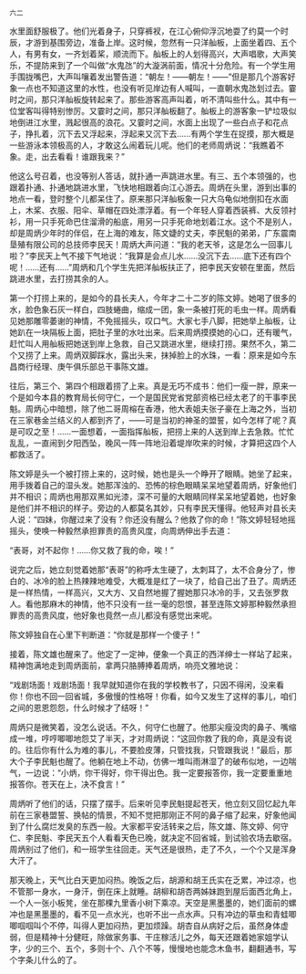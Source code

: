     六二 

   水里面舒服极了。他们光着身子，只穿裤衩，在江心俯仰浮沉地耍了约莫一个时辰，才游到基围旁边，准备上岸。这时候，忽然有一只洋舢板，上面坐着四、五个人，有男有女，一齐划着桨，顺流而下。舢板上的人划得高兴，大声唱歌，大声笑乐，不提防来到了一个叫做“水鬼氹”的大漩涡前面，情况十分危险。有一个学生用手围拢嘴巴，大声叫嚷着发出警告道：“朝左！——朝左！——”但是那几个游客好象一点也不知道这里的水性，也没有听见岸边有人喊叫，一直朝水鬼氹划过去。霎时之间，那只洋舢板旋转起来了。那些游客高声叫着，听不清叫些什么。其中有一位堂客叫得特别惨厉。又霎时之间，那只洋舢板翻了。舢板上的游客象一铲垃圾似地倒进江水里，溅起很高的浪花。又霎时之间，水面上出现了一些白点子和花点子，挣扎着，沉下去又浮起来，浮起来又沉下去……有两个学生在捉摸，那大概是一些游泳本领极高的人，才敢这么闹着玩儿呢。他们的老师周炳说：“我瞧着不象。走，出去看看！谁跟我来？”

   他这么号召着，也没等别人答话，就扑通一声跳进水里。有三、五个本领强的，也跟着扑通、扑通地跳进水里，飞快地相跟着向江心游去。周炳在头里，游到出事的地点一看，登时整个儿都呆住了。原来那只洋舢板象一只大乌龟似地倒扣在水面上，木桨、衣服、阳伞、草帽在四处漂浮着。有一个年轻人穿着西装裤、大反领衬衫，用一只手死命巴住溜滑的船底，用另一只手死命地划着江水。这个不是别人，却是周炳少年时的伴侣，在上海的难友，陈文婕的丈夫，李民魁的弟弟，广东震南垦殖有限公司的总技师李民天！周炳大声问道：“我的老天爷，这是怎么一回事儿啦？”李民天上气不接下气地说：“我算是会点儿水……没沉下去……底下还有四个呢！……还有……”周炳和几个学生先把洋舢板扶正了，把李民天安顿在里面，然后跳进水里，去打捞其余的人。

   第一个打捞上来的，是如今的县长夫人，今年才二十二岁的陈文婷。她喝了很多的水，脸色象石灰一样白，四肢蜷曲，缩成一团，象一条被打死的毛虫一样。周炳看见她那雕零萎谢的神情，不免摇摇头，叹口气。大家七手八脚，把她举上舢板，让她趴在一块隔板上面，把肚子里的水吐出来。后来周炳摸摸她的心口，还有暖气，赶忙叫人用舢板把她送到岸上急救，自己又跳进水里，继续打捞。果然不久，第二个又捞了上来。周炳双脚踩水，露出头来，抹掉脸上的水珠，一看：原来是如今东昌商行经理、庚午俱乐部总干事陈文雄。

   往后，第三个、第四个相跟着捞了上来。真是无巧不成书：他们一瘦一胖，原来一个是如今本县的教育局长何守仁，一个是国民党省党部资格已经太老了的干事李民魁。周炳心中暗想，除了他二哥周榕在香港，他大表姐夫张子豪在上海之外，当初在三家巷金兰结义的人都到齐了，——可是当初的神圣的盟誓，如今怎样了呢？真是可叹之至！……一面想着，一面指挥舢板，把捞上来的人送到岸上去急救。忙忙乱乱，一直闹到夕阳西坠，晚风一阵一阵地沿着堤岸吹来的时候，才算把这四个人都救活了。

   陈文婷是头一个被打捞上来的，这时候，她也是头一个睁开了眼睛。她坐了起来，用手拨着自己的湿头发。她那浑浊的、恐怖的棕色眼睛呆呆地望着周炳，好象他们并不相识；周炳也用那双黑如光漆，深不可量的大眼睛同样呆呆地望着她，也好象是他们并不相识的样子。旁边的人都莫名其妙，只有李民天懂得。他轻声对县长夫人说：“四妹，你醒过来了没有？你还没有醒么？他救了你的命！”陈文婷轻轻地摇摇头，使唤一种毅然承担罪责的高贵风度，向周炳伸出手去道：

   “表哥，对不起你！……你又救了我的命，唉！”

   说完之后，她立刻觉着她那“表哥”的称呼太生硬了，太刺耳了，太不合身分了，惨白的、冰冷的脸上热辣辣地难受，大概准是红了一块了，给自己出了丑了。周炳还是一样热情，一样高兴，又大方、又自然地握了握她那只冰冷的手，又去张罗救人。看他那麻木的神情，他不只没有一丝一毫的怨恨，甚至连陈文婷那种毅然承担罪责的高贵风度，他好象也竟然一点儿都没有感觉出来呢。

   陈文婷独自在心里下判断道：“你就是那样一个傻子！”

   接着，陈文雄也醒来了。他定了一定神，便象一个真正的西洋绅士一样站了起来，精神饱满地走到周炳面前，拿两只胳膊捧着周炳，响亮文雅地说：

   “戏剧场面！戏剧场面！我早就知道你在我的学校教书了，只因不得闲，没来看你！你也不回一回省城，多傲慢的性格呀！你看，如今又发生了这样的事儿，咱们之间的恩恩怨怨，什么时候才了结呀！”

   周炳只是微笑着，没怎么说话。不久，何守仁也醒了。他那尖瘦没肉的鼻子、嘴缩成一堆，哼哼唧唧地怨艾了半天，才对周炳说：“这回你救了我的命，真是没有说的。往后你有什么为难的事儿，不要脸皮薄，只管找我，只管跟我说！”最后，那大个子李民魁也醒了。他躺在地上不动，仿佛一堆叫雨淋湿了的破布似地，一边喘气，一边说：“小炳，你干得好，你干得出色。我一定要报答你，我一定要重重地报答你。苍天在上，决不食言！”

   周炳听了他们的话，只摆了摆手。后来听见李民魁提起苍天，他立刻又回忆起九年前在三家巷盟誓、换帖的情景，不知不觉把那刚正不阿的鼻子缩了起来，好象他闻到了什么腐烂发臭的东西一般。大家都平安活转来之后，陈文雄、陈文婷、何守仁、李民魁、李民天五个人看看天色已晚，就决定不回省城，到试验农场去歇宿。周炳别过了他们，和一班学生往回走。天气还是很热，走了不久，一个个又是浑身大汗了。

   那天晚上，天气比白天更加闷热。晚饭之后，胡源和胡王氏实在乏累，冲过凉，也不管那一身水，一身汗，倒在床上就睡。胡柳和胡杏两姊妹跑到屋后面西北角上，一个人一张小板凳，坐在那棵九里香小树下乘凉。天空是黑墨墨的，她们面前的螺冲也是黑墨墨的，看不见一点水光，也听不出一点水声。只有冲边的草虫和青蛙唧唧啯啯叫个不停，叫得人更加闷热，更加烦躁。胡杏自从病好之后，虽然身体虚弱，但是精神十分健旺，除做家务事、干庄稼活儿之外，每天还跟着她家姐学认字，少的三个、五个，多则十个、八个不等，慢慢地也能念木鱼书，翻翻通书，写个字条儿什么的了。

